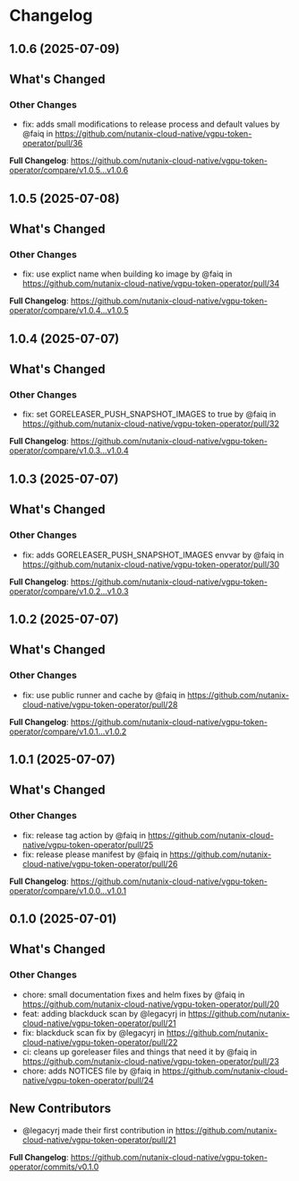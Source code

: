 # Changelog

## 1.0.6 (2025-07-09)

<!-- Release notes generated using configuration in .github/release.yaml at main -->

## What's Changed
### Other Changes
* fix: adds small modifications to release process and default values  by @faiq in https://github.com/nutanix-cloud-native/vgpu-token-operator/pull/36


**Full Changelog**: https://github.com/nutanix-cloud-native/vgpu-token-operator/compare/v1.0.5...v1.0.6

## 1.0.5 (2025-07-08)

<!-- Release notes generated using configuration in .github/release.yaml at main -->

## What's Changed
### Other Changes
* fix: use explict name when building ko image by @faiq in https://github.com/nutanix-cloud-native/vgpu-token-operator/pull/34


**Full Changelog**: https://github.com/nutanix-cloud-native/vgpu-token-operator/compare/v1.0.4...v1.0.5

## 1.0.4 (2025-07-07)

<!-- Release notes generated using configuration in .github/release.yaml at main -->

## What's Changed
### Other Changes
* fix: set GORELEASER_PUSH_SNAPSHOT_IMAGES to true by @faiq in https://github.com/nutanix-cloud-native/vgpu-token-operator/pull/32


**Full Changelog**: https://github.com/nutanix-cloud-native/vgpu-token-operator/compare/v1.0.3...v1.0.4

## 1.0.3 (2025-07-07)

<!-- Release notes generated using configuration in .github/release.yaml at main -->

## What's Changed
### Other Changes
* fix: adds GORELEASER_PUSH_SNAPSHOT_IMAGES envvar by @faiq in https://github.com/nutanix-cloud-native/vgpu-token-operator/pull/30


**Full Changelog**: https://github.com/nutanix-cloud-native/vgpu-token-operator/compare/v1.0.2...v1.0.3

## 1.0.2 (2025-07-07)

<!-- Release notes generated using configuration in .github/release.yaml at main -->

## What's Changed
### Other Changes
* fix: use public runner and cache by @faiq in https://github.com/nutanix-cloud-native/vgpu-token-operator/pull/28


**Full Changelog**: https://github.com/nutanix-cloud-native/vgpu-token-operator/compare/v1.0.1...v1.0.2

## 1.0.1 (2025-07-07)

<!-- Release notes generated using configuration in .github/release.yaml at main -->

## What's Changed
### Other Changes
* fix: release tag action by @faiq in https://github.com/nutanix-cloud-native/vgpu-token-operator/pull/25
* fix: release please manifest by @faiq in https://github.com/nutanix-cloud-native/vgpu-token-operator/pull/26


**Full Changelog**: https://github.com/nutanix-cloud-native/vgpu-token-operator/compare/v1.0.0...v1.0.1

## 0.1.0 (2025-07-01)

<!-- Release notes generated using configuration in .github/release.yaml at main -->

## What's Changed
### Other Changes
* chore: small documentation fixes and helm fixes by @faiq in https://github.com/nutanix-cloud-native/vgpu-token-operator/pull/20
* feat: adding blackduck scan by @legacyrj in https://github.com/nutanix-cloud-native/vgpu-token-operator/pull/21
* fix: blackduck scan fix by @legacyrj in https://github.com/nutanix-cloud-native/vgpu-token-operator/pull/22
* ci: cleans up goreleaser files and things that need it by @faiq in https://github.com/nutanix-cloud-native/vgpu-token-operator/pull/23
* chore: adds NOTICES file by @faiq in https://github.com/nutanix-cloud-native/vgpu-token-operator/pull/24

## New Contributors
* @legacyrj made their first contribution in https://github.com/nutanix-cloud-native/vgpu-token-operator/pull/21

**Full Changelog**: https://github.com/nutanix-cloud-native/vgpu-token-operator/commits/v0.1.0
